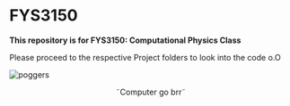 # FYS3150

**This repository is for FYS3150: Computational Physics Class** 

Please proceed to the respective Project folders to look into the code o.O

![poggers](https://user-images.githubusercontent.com/89593997/131041341-b3d72f41-e603-4cf4-b9c1-d8eaa824dbce.jpg)

<center>˜Computer go brr˜</center>


